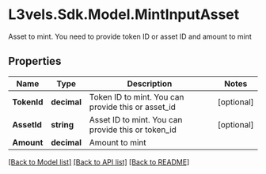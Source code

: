 # L3vels.Sdk.Model.MintInputAsset
Asset to mint. You need to provide token ID or asset ID and amount to mint

## Properties

Name | Type | Description | Notes
------------ | ------------- | ------------- | -------------
**TokenId** | **decimal** | Token ID to mint. You can provide this or asset_id | [optional] 
**AssetId** | **string** | Asset ID to mint. You can provide this or token_id | [optional] 
**Amount** | **decimal** | Amount to mint | 

[[Back to Model list]](../README.md#documentation-for-models) [[Back to API list]](../README.md#documentation-for-api-endpoints) [[Back to README]](../README.md)

